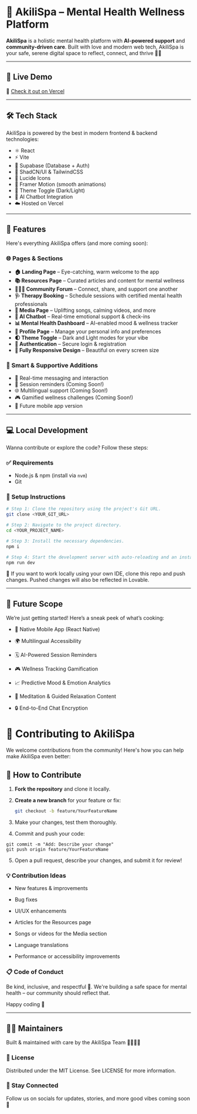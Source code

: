 # 🌺 AkiliSpa – Mental Health Wellness Platform

**AkiliSpa** is a holistic mental health platform with **AI-powered support** and **community-driven care**. Built with love and modern web tech, AkiliSpa is your safe, serene digital space to reflect, connect, and thrive 🌿✨

---

## 🚀 Live Demo
🔗 [Check it out on Vercel](https://your-deployed-link.vercel.app)

---

## 🛠️ Tech Stack

AkiliSpa is powered by the best in modern frontend & backend technologies:

- ⚛️ React
- ⚡ Vite
- 🧪 Supabase (Database + Auth)
- 🎨 ShadCN/UI & TailwindCSS
- 💬 Lucide Icons
- 🎥 Framer Motion (smooth animations)
- 🌙 Theme Toggle (Dark/Light)
- 🤖 AI Chatbot Integration
- ☁️ Hosted on Vercel

---

## 🎯 Features

Here's everything AkiliSpa offers (and more coming soon):

### 🌐 Pages & Sections
- **🏠 Landing Page** – Eye-catching, warm welcome to the app
- **📚 Resources Page** – Curated articles and content for mental wellness
- **🧑‍🤝‍🧑 Community Forum** – Connect, share, and support one another
- **🩺 Therapy Booking** – Schedule sessions with certified mental health professionals
- **🎵 Media Page** – Uplifting songs, calming videos, and more
- **🤖 AI Chatbot** – Real-time emotional support & check-ins
- **📊 Mental Health Dashboard** – AI-enabled mood & wellness tracker
- **🧑 Profile Page** – Manage your personal info and preferences
- **🌓 Theme Toggle** – Dark and Light modes for your vibe
- **🦾 Authentication** – Secure login & registration
- **📱 Fully Responsive Design** – Beautiful on every screen size

### 🧠 Smart & Supportive Additions
- 💌 Real-time messaging and interaction
- 🔔 Session reminders (Coming Soon!)
- 🌐 Multilingual support (Coming Soon!)
- 🎮 Gamified wellness challenges (Coming Soon!)
- 📱 Future mobile app version

---

## 💻 Local Development

Wanna contribute or explore the code? Follow these steps:

### ✅ Requirements
- Node.js & npm (install via `nvm`)
- Git

### 🧪 Setup Instructions

```bash
# Step 1: Clone the repository using the project's Git URL.
git clone <YOUR_GIT_URL>

# Step 2: Navigate to the project directory.
cd <YOUR_PROJECT_NAME>

# Step 3: Install the necessary dependencies.
npm i

# Step 4: Start the development server with auto-reloading and an instant preview.
npm run dev
```

🔧 If you want to work locally using your own IDE, clone this repo and push changes. Pushed changes will also be reflected in Lovable.

---

## 🌟 Future Scope
We’re just getting started! Here’s a sneak peek of what’s cooking:

- 📱 Native Mobile App (React Native)

- 🌍 Multilingual Accessibility

- 🗓 AI-Powered Session Reminders

- 🎮 Wellness Tracking Gamification

- 📈 Predictive Mood & Emotion Analytics

- 🧘 Meditation & Guided Relaxation Content

- 🔒 End-to-End Chat Encryption

# 🤝 Contributing to AkiliSpa

We welcome contributions from the community! Here's how you can help make AkiliSpa even better:

## 🧪 How to Contribute

1. **Fork the repository** and clone it locally.
2. **Create a new branch** for your feature or fix:
   ```bash
   git checkout -b feature/YourFeatureName
3. Make your changes, test them thoroughly.

4. Commit and push your code:
```
git commit -m "Add: Describe your change"
git push origin feature/YourFeatureName
```
5. Open a pull request, describe your changes, and submit it for review!
### 💡 Contribution Ideas
- New features & improvements

- Bug fixes

- UI/UX enhancements

- Articles for the Resources page

- Songs or videos for the Media section

- Language translations

- Performance or accessibility improvements
### 📋 Code of Conduct
Be kind, inclusive, and respectful 🙌. We're building a safe space for mental health – our community should reflect that.

Happy coding 💜

---

## 🧑‍💻 Maintainers
Built & maintained with care by the AkiliSpa Team 👨‍💻👩‍💻

### 📄 License
Distributed under the MIT License. See LICENSE for more information.

### 💬 Stay Connected
Follow us on socials for updates, stories, and more good vibes coming soon 🚀



